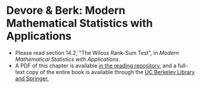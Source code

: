 # Devore & Berk: Modern Mathematical Statistics with Applications

- Please read section 14.2, "The Wilcox Rank-Sum Test", in _Modern Mathematical Statistics with Applications_.  
- A PDF of this chapter is available [in the reading repository](https://github.com/mids-w203/reading/blob/master/docs/devore_modern_math_stats_chapter_12.pdf), and a full-text copy of the entire book is available through the [UC Berkeley Library and Springer.](https://link-springer-com.libproxy.berkeley.edu/book/10.1007%2F978-1-4614-0391-3) 
